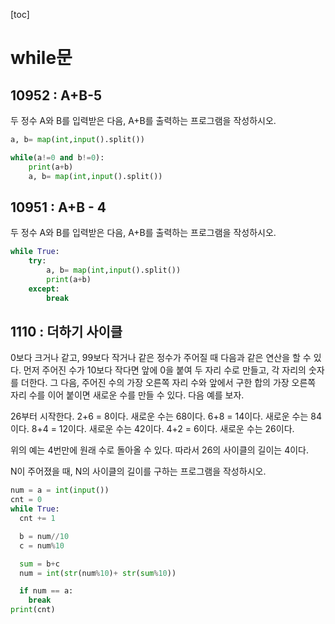 [toc]

# while문

## 10952 : A+B-5

두 정수 A와 B를 입력받은 다음, A+B를 출력하는 프로그램을 작성하시오.

```python
a, b= map(int,input().split())

while(a!=0 and b!=0):
    print(a+b)
    a, b= map(int,input().split())
```



## 10951 : A+B - 4

두 정수 A와 B를 입력받은 다음, A+B를 출력하는 프로그램을 작성하시오.

```python
while True:
    try:
        a, b= map(int,input().split())
        print(a+b)
    except:
        break

```

## 1110 : 더하기 사이클

0보다 크거나 같고, 99보다 작거나 같은 정수가 주어질 때 다음과 같은 연산을 할 수 있다. 먼저 주어진 수가 10보다 작다면 앞에 0을 붙여 두 자리 수로 만들고, 각 자리의 숫자를 더한다. 그 다음, 주어진 수의 가장 오른쪽 자리 수와 앞에서 구한 합의 가장 오른쪽 자리 수를 이어 붙이면 새로운 수를 만들 수 있다. 다음 예를 보자.

26부터 시작한다. 2+6 = 8이다. 새로운 수는 68이다. 6+8 = 14이다. 새로운 수는 84이다. 8+4 = 12이다. 새로운 수는 42이다. 4+2 = 6이다. 새로운 수는 26이다.

위의 예는 4번만에 원래 수로 돌아올 수 있다. 따라서 26의 사이클의 길이는 4이다.

N이 주어졌을 때, N의 사이클의 길이를 구하는 프로그램을 작성하시오.

```python
num = a = int(input())
cnt = 0
while True:
  cnt += 1

  b = num//10
  c = num%10

  sum = b+c
  num = int(str(num%10)+ str(sum%10))

  if num == a:
    break
print(cnt)

```

